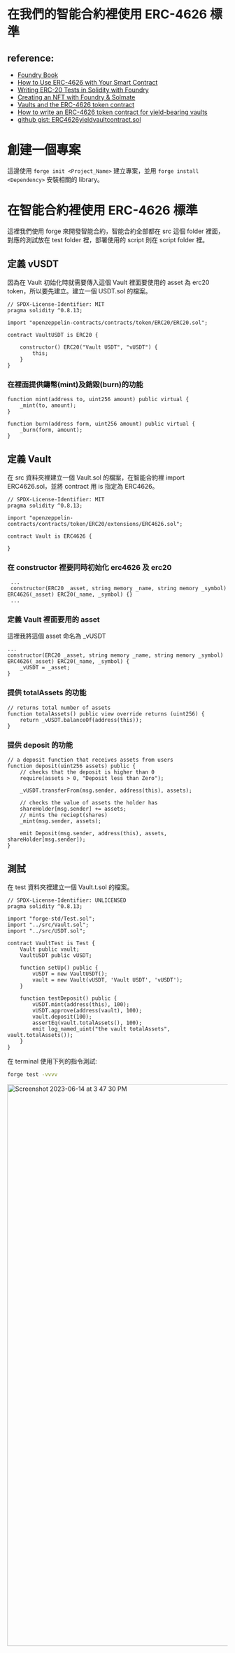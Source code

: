 # 在我們的智能合約裡使用 ERC-4626 標準
## reference:
- [Foundry Book](https://book.getfoundry.sh/)
- [How to Use ERC-4626 with Your Smart Contract](https://www.quicknode.com/guides/ethereum-development/smart-contracts/how-to-use-erc-4626-with-your-smart-contract/)
- [Writing ERC-20 Tests in Solidity with Foundry](https://soliditydeveloper.com/foundry)
- [Creating an NFT with Foundry & Solmate](https://rya-sge.github.io/access-denied/2022/12/20/foundry-tutorial-nft/)
- [Vaults and the ERC-4626 token contract](https://cryptomarketpool.com/vaults-and-the-erc-4626-token-contract/)
- [How to write an ERC-4626 token contract for yield-bearing vaults](https://blog.logrocket.com/write-erc-4626-token-contract-yield-bearing-vaults/)
- [github gist: ERC4626yieldvaultcontract.sol](https://gist.github.com/wolz-CODElife/0acdee6ac30b85521377be81a0af19ac)

# 創建一個專案
這邊使用 `forge init <Project_Name>` 建立專案，並用 `forge install <Dependency>` 安裝相關的 library。
# 在智能合約裡使用 ERC-4626 標準
這裡我們使用 forge 來開發智能合約，智能合約全部都在 src 這個 folder 裡面，對應的測試放在 test folder 裡，部署使用的 script 則在 script folder 裡。
## 定義 vUSDT
因為在 Vault 初始化時就需要傳入這個 Vault 裡面要使用的 asset 為 erc20 token，所以要先建立。建立一個 USDT.sol 的檔案。
```solidity=
// SPDX-License-Identifier: MIT
pragma solidity ^0.8.13;

import "openzeppelin-contracts/contracts/token/ERC20/ERC20.sol";

contract VaultUSDT is ERC20 {
    
    constructor() ERC20("Vault USDT", "vUSDT") {
        this;
    }
}
```
### 在裡面提供鑄幣(mint)及銷毀(burn)的功能
```solidity=
function mint(address to, uint256 amount) public virtual {
    _mint(to, amount);
}

function burn(address form, uint256 amount) public virtual {
    _burn(form, amount);
}
```
## 定義 Vault
在 src 資料夾裡建立一個 Vault.sol 的檔案，在智能合約裡 import ERC4626.sol，並將 contract 用 is 指定為 ERC4626。
```solidity=
// SPDX-License-Identifier: MIT
pragma solidity ^0.8.13;

import "openzeppelin-contracts/contracts/token/ERC20/extensions/ERC4626.sol";

contract Vault is ERC4626 {
    
}
```

### 在 constructor 裡要同時初始化 erc4626 及 erc20
```solidity=
 ...
 constructor(ERC20 _asset, string memory _name, string memory _symbol) ERC4626(_asset) ERC20(_name, _symbol) {}
 ...
```
### 定義 Vault 裡面要用的 asset
這裡我將這個 asset 命名為 \_vUSDT
```solidity=
...
constructor(ERC20 _asset, string memory _name, string memory _symbol) ERC4626(_asset) ERC20(_name, _symbol) {
    _vUSDT = _asset;
}
```
### 提供 totalAssets 的功能
```solidity=
// returns total number of assets
function totalAssets() public view override returns (uint256) {
    return _vUSDT.balanceOf(address(this));
}
```
### 提供 deposit 的功能
```solidity=
// a deposit function that receives assets from users
function deposit(uint256 assets) public {
    // checks that the deposit is higher than 0
    require(assets > 0, "Deposit less than Zero");

    _vUSDT.transferFrom(msg.sender, address(this), assets);

    // checks the value of assets the holder has
    shareHolder[msg.sender] += assets;
    // mints the reciept(shares)
    _mint(msg.sender, assets);

    emit Deposit(msg.sender, address(this), assets, shareHolder[msg.sender]);
}
```
## 測試
在 test 資料夾裡建立一個 Vault.t.sol 的檔案。
```solidity=
// SPDX-License-Identifier: UNLICENSED
pragma solidity ^0.8.13;

import "forge-std/Test.sol";
import "../src/Vault.sol";
import "../src/USDT.sol";

contract VaultTest is Test {
    Vault public vault;
    VaultUSDT public vUSDT;

    function setUp() public {
        vUSDT = new VaultUSDT();
        vault = new Vault(vUSDT, 'Vault USDT', 'vUSDT');
    }

    function testDeposit() public {
        vUSDT.mint(address(this), 100);
        vUSDT.approve(address(vault), 100);
        vault.deposit(100);
        assertEq(vault.totalAssets(), 100);
        emit log_named_uint("the vault totalAssets", vault.totalAssets());
    }
}
```
在 terminal 使用下列的指令測試:
```sh
forge test -vvvv
```
<img width="1284" alt="Screenshot 2023-06-14 at 3 47 30 PM" src="https://github.com/CAFECA-IO/KnowledgeManagement/assets/17249354/09471a8a-bf30-4de3-a8e9-126cf0550436">
